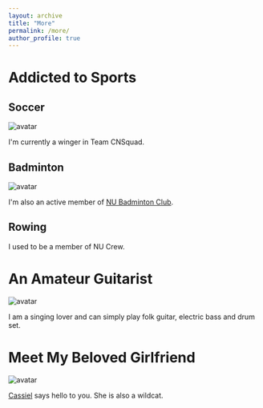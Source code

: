 ```yaml
---
layout: archive
title: "More"
permalink: /more/
author_profile: true
---
```


# Addicted to Sports

## Soccer

![avatar](https://actasclown.github.io/images/soccer.jpg)

I'm currently a winger in Team CNSquad.

## Badminton

![avatar](https://actasclown.github.io/images/badminton.jpg)

I'm also an active member of [NU Badminton Club](https://northwestern.campuslabs.com/engage/organization/badminton).

## Rowing

I used to be a member of NU Crew.

# An Amateur Guitarist

![avatar](https://actasclown.github.io/images/guitar.jpg)

I am a singing lover and can simply play folk guitar, electric bass and drum set.

# Meet My Beloved Girlfriend

![avatar](https://actasclown.github.io/images/Cassiel.jpg)

[Cassiel](https://www.instagram.com/caassiellx/) says hello to you. She is also a wildcat. 
